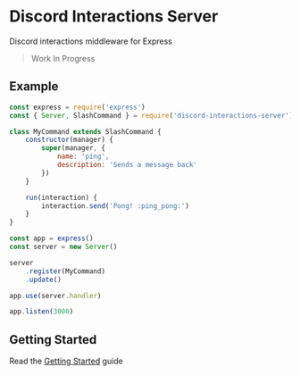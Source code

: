 # Discord Interactions Server

Discord interactions middleware for Express

> Work In Progress

## Example

```js
const express = require('express')
const { Server, SlashCommand } = require('discord-interactions-server')

class MyCommand extends SlashCommand {
    constructor(manager) {
        super(manager, {
            name: 'ping',
            description: 'Sends a message back'
        })
    }

    run(interaction) {
        interaction.send('Pong! :ping_pong:')
    }
}

const app = express()
const server = new Server()

server
    .register(MyCommand)
    .update()

app.use(server.handler)

app.listen(3000)
```

## Getting Started

Read the [Getting Started](getting-started) guide
